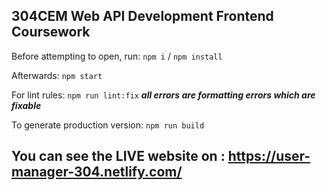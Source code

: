 ## 304CEM Web API Development Frontend Coursework

Before attempting to open, run: `npm i` / `npm install`

Afterwards: `npm start`

For lint rules: `npm run lint:fix` ___all errors are formatting errors which are fixable___

To generate production version: `npm run build`

## You can see the LIVE website on : https://user-manager-304.netlify.com/

